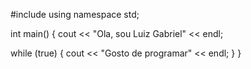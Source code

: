 #include <iostream>
using namespace std;
  
int main()
{
  cout << "Ola, sou Luiz Gabriel" << endl;
  
  while (true)
  {
    cout << "Gosto de programar" << endl;
  }
}
